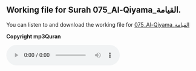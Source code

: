 
## Working file for Surah 075_Al-Qiyama_القيامة.

You can listen to and download the working file for [075_Al-Qiyama_القيامة](https://server13.mp3quran.net/husr/075.mp3)

**Copyright mp3Quran**

<audio controls src="https://server13.mp3quran.net/husr/075.mp3"></audio>
